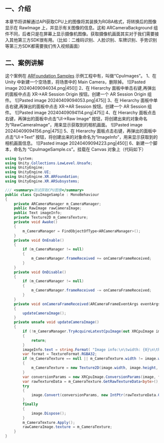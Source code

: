 ## 一、介绍
本章节将讲解通过API获取CPU上的图像将其装换为RGBA格式，将转换后的图像显示在 RawImage 上，并显示有关图像的信息。这和 ARCameraBackground 组件不同，后者只是在屏幕上显示摄像机图像。获取摄像机画面其实对于我们需要接入其他第三方SDK很有用。（比如：二维码识别、人脸识别、车牌识别、手势识别 等第三方SDK都需要我们传入视频画面）
## 二、案例讲解
这个案例在 [ARFoundation Samples]( https://github.com/Unity-Technologies/arfoundation-samples "ARFoundation Samples") 示例工程中有，叫做“CpuImages”。
1、在 Unity 中新建一个空场景，将场景中的 Main Camera，删除掉。
![[Pasted image 20240409094034.png|450]]
2、在 Hierarchy 面板中单击右键,再弹出的面板中点击 XR->AR Session Origin 按钮。创建一个 AR Session Origin 组件。
![[Pasted image 20240409094053.png|475]]
3、在 Hierarchy 面板中单击右键,再弹出的面板中点击 XR->AR Session 按钮。创建一个 AR Session 组件。
![[Pasted image 20240409094114.png|475]]
4、在 Hierarchy 面板点击右键，再弹出的面板中点击“UI->Raw Image” 按钮，将创建出来的对象命名为“RawCameraImage”，用来显示获取到的相机画面。
![[Pasted image 20240409094156.png|475]]
5、在 Hierarchy 面板点击右键，再弹出的面板中点击“UI->Text” 按钮，将创建出来的对象命名为“ImageInfo”，用来显示获取到的相机画面信息。
![[Pasted image 20240409094223.png|450]]
6、新建一个脚本，命名为 “CpuImageSample.cs”。挂载在 Canvas 对象上（代码如下）
```csharp
using System; 
using Unity.Collections.LowLevel.Unsafe; 
using UnityEngine; 
using UnityEngine.UI; 
using UnityEngine.XR.ARFoundation; 
using UnityEngine.XR.ARSubsystems; 

/// <summary>测试获取CPU图像</summary> 
public class CpuImageSample : MonoBehaviour 
{ 
	private ARCameraManager m_CameraManager; 
	public RawImage rawCameraImage; 
	public Text imageInfo; 
	private Texture2D m_CameraTexture; 
	private void Awake() 
	{ 
		m_CameraManager = FindObjectOfType<ARCameraManager>(); 
	} 
	private void OnEnable() 
	{ 
		if (m_CameraManager != null) 
		{ 
			m_CameraManager.frameReceived += onCameraFrameReceived; 
		} 
	} 
	private void OnDisable() 
	{ 
		if (m_CameraManager != null) 
		{ 
			m_CameraManager.frameReceived -= onCameraFrameReceived; 
		} 
	} 
	private void onCameraFrameReceived(ARCameraFrameEventArgs eventArgs) 
	{ 
		updateCameraImage(); 
	} 
	private unsafe void updateCameraImage() 
	{ 
		if (!m_CameraManager.TryAcquireLatestCpuImage(out XRCpuImage image)) 
		{ 
			return;
		} 
		imageInfo.text = string.Format( "Image info:\n\twidth: {0}\n\theight: {1}\n\tplaneCount: {2}\n\ttimestamp: {3}\n\tformat: {4}", image.width, image.height, image.planeCount, image.timestamp, image.format); 
		var format = TextureFormat.RGBA32; 
		if (m_CameraTexture == null || m_CameraTexture.width != image.width || m_CameraTexture.height != image.height) 
		{ 
			m_CameraTexture = new Texture2D(image.width, image.height, format, false); 
		} 
		var conversionParams = new XRCpuImage.ConversionParams(image, format, XRCpuImage.Transformation.MirrorY); 
		var rawTextureData = m_CameraTexture.GetRawTextureData<byte>(); 
		try 
		{ 
			image.Convert(conversionParams, new IntPtr(rawTextureData.GetUnsafePtr()), rawTextureData.Length); 
		} 
		finally 
		{ 
			image.Dispose(); 
		} 
		m_CameraTexture.Apply(); 
		rawCameraImage.texture = m_CameraTexture; 
	} 
}
```